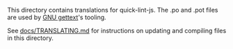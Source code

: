 This directory contains translations for quick-lint-js. The .po and .pot files
are used by [GNU gettext][gettext]'s tooling.

See [docs/TRANSLATING.md](../docs/TRANSLATING.md) for instructions on updating
and compiling files in this directory.

[gettext]: https://www.gnu.org/software/gettext/
